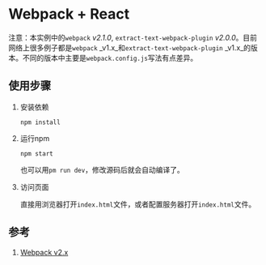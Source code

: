 # Webpack + React

注意：本实例中的`webpack` _v2.1.0_, `extract-text-webpack-plugin` _v2.0.0_。目前网络上很多例子都是`webpack` _v1.x_和`extract-text-webpack-plugin` _v1.x_的版本。不同的版本中主要是`webpack.config.js`写法有点差异。

## 使用步骤

1. 安装依赖
    ```
    npm install
    ```

1. 运行npm
    ```
    npm start
    ```

    也可以用`pm run dev`，修改源码后就会自动编译了。

1. 访问页面

    直接用浏览器打开`index.html`文件，或者配置服务器打开`index.html`文件。


## 参考
1. [Webpack v2.x](https://webpack.js.org/)

